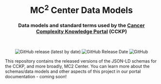 <h1 align="center">
  MC<sup>2</sup> Center Data Models
</h1>

<h3 align="center">
  Data models and standard terms used by the
  <a href="https://cancercomplexity.synapse.org/" target="_blank">Cancer Complexity Knowledge Portal</a> 
  (CCKP)
</h3>
<br/>

<p align="center">
  <img alt="GitHub release (latest by date)" src="https://img.shields.io/github/release/mc2-center/mc2-data-models?label=latest%20release&display_name=release&style=flat-square">
  <img alt="GitHub Release Date" src="https://img.shields.io/github/release-date/mc2-center/mc2-data-models?style=flat-square&color=green">
  <img alt="GitHub" src="https://img.shields.io/github/license/mc2-center/mc2-data-models?style=flat-square&color=orange">
</p>

This repository contains the released versions of the JSON-LD schemas for the CCKP,
and more broadly, MC2 Center. You can learn more about the schemas/data models and
other aspects of this project in our portal documentation - coming soon!

